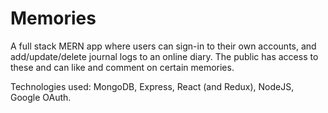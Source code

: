 # Memories

A full stack MERN app where users can sign-in to their own accounts, and add/update/delete journal logs to an online diary. The public has access to these and can like and comment on certain memories.

Technologies used: MongoDB, Express, React (and Redux), NodeJS, Google OAuth.
